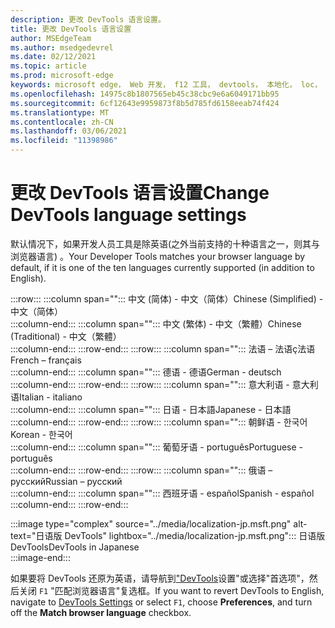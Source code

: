 ```yaml
---
description: 更改 DevTools 语言设置。
title: 更改 DevTools 语言设置
author: MSEdgeTeam
ms.author: msedgedevrel
ms.date: 02/12/2021
ms.topic: article
ms.prod: microsoft-edge
keywords: microsoft edge， Web 开发， f12 工具， devtools， 本地化， loc， 语言
ms.openlocfilehash: 14975c8b1807565eb45c38cbc9e6a6049171bb95
ms.sourcegitcommit: 6cf12643e9959873f8b5d785fd6158eeab74f424
ms.translationtype: MT
ms.contentlocale: zh-CN
ms.lasthandoff: 03/06/2021
ms.locfileid: "11398986"
---
```

# <a name="change-devtools-language-settings"></a><span data-ttu-id="6336e-104">更改 DevTools 语言设置</span><span class="sxs-lookup"><span data-stu-id="6336e-104">Change DevTools language settings</span></span>  

<span data-ttu-id="6336e-105">默认情况下，如果开发人员工具是除英语\(之外当前支持的十种语言之一，则其与浏览器语言) 。</span><span class="sxs-lookup"><span data-stu-id="6336e-105">Your Developer Tools matches your browser language by default, if it is one of the ten languages currently supported \(in addition to English\).</span></span>  

:::row:::
   :::column span="":::
      <span data-ttu-id="6336e-106">中文 \(简体\) - &#20013;&#25991;&#65288;&#31616;&#20307;&#65289;</span><span class="sxs-lookup"><span data-stu-id="6336e-106">Chinese \(Simplified\) - &#20013;&#25991;&#65288;&#31616;&#20307;&#65289;</span></span>  
   :::column-end:::
   :::column span="":::
      <span data-ttu-id="6336e-107">中文 \(繁体\) - &#20013;&#25991;&#65288;&#32321;&#39636;&#65289;</span><span class="sxs-lookup"><span data-stu-id="6336e-107">Chinese \(Traditional\) - &#20013;&#25991;&#65288;&#32321;&#39636;&#65289;</span></span>  
   :::column-end:::
:::row-end:::
:::row:::
   :::column span="":::
      <span data-ttu-id="6336e-108">法语 – 法语&#231;法语</span><span class="sxs-lookup"><span data-stu-id="6336e-108">French – fran&#231;ais</span></span>  
   :::column-end:::
   :::column span="":::
      <span data-ttu-id="6336e-109">德语 - 德语</span><span class="sxs-lookup"><span data-stu-id="6336e-109">German - deutsch</span></span>  
   :::column-end:::
:::row-end:::
:::row:::
   :::column span="":::
      <span data-ttu-id="6336e-110">意大利语 - 意大利语</span><span class="sxs-lookup"><span data-stu-id="6336e-110">Italian - italiano</span></span>  
   :::column-end:::
   :::column span="":::
      <span data-ttu-id="6336e-111">日语 - &#26085;&#26412;&#35486;</span><span class="sxs-lookup"><span data-stu-id="6336e-111">Japanese - &#26085;&#26412;&#35486;</span></span>  
   :::column-end:::
:::row-end:::
:::row:::
   :::column span="":::
      <span data-ttu-id="6336e-112">朝鲜语 - &#54620;&#44397;&#50612;</span><span class="sxs-lookup"><span data-stu-id="6336e-112">Korean - &#54620;&#44397;&#50612;</span></span>  
   :::column-end:::
   :::column span="":::
      <span data-ttu-id="6336e-113">葡萄牙语 - portugu&#234;s</span><span class="sxs-lookup"><span data-stu-id="6336e-113">Portuguese - portugu&#234;s</span></span>  
   :::column-end:::
:::row-end:::
:::row:::
   :::column span="":::
      <span data-ttu-id="6336e-114">俄语 – &#1088;&#1091;&#1089;&#1089;&#1082;&#1080;&#1081;</span><span class="sxs-lookup"><span data-stu-id="6336e-114">Russian – &#1088;&#1091;&#1089;&#1089;&#1082;&#1080;&#1081;</span></span>  
   :::column-end:::
   :::column span="":::
      <span data-ttu-id="6336e-115">西班牙语 - espa&#241;ol</span><span class="sxs-lookup"><span data-stu-id="6336e-115">Spanish - espa&#241;ol</span></span>  
   :::column-end:::
:::row-end:::  

:::image type="complex" source="../media/localization-jp.msft.png" alt-text="日语版 DevTools" lightbox="../media/localization-jp.msft.png":::
   <span data-ttu-id="6336e-117">日语版 DevTools</span><span class="sxs-lookup"><span data-stu-id="6336e-117">DevTools in Japanese</span></span>  
:::image-end:::  

<span data-ttu-id="6336e-118">如果要将 DevTools 还原为英语，请导航到["DevTools][DevtoolsCustomizeIndexSettings]设置"或选择"首选项"，然后关闭 `F1` "匹配浏览器语言"复选框。</span><span class="sxs-lookup"><span data-stu-id="6336e-118">If you want to revert DevTools to English, navigate to [DevTools Settings][DevtoolsCustomizeIndexSettings] or select `F1`, choose **Preferences**, and turn off the **Match browser language** checkbox.</span></span>  

<!-- links -->  

[DevtoolsCustomizeIndexSettings]: ./index.md#settings "设置 - 自定义 Microsoft Edge DevTools |Microsoft Docs"  
